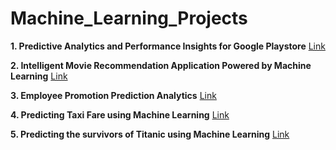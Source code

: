 # Machine_Learning_Projects

**1. Predictive Analytics and Performance Insights for Google Playstore**  [Link](https://github.com/gajendrasharma-github/app_store)

**2. Intelligent Movie Recommendation Application Powered by Machine Learning** [Link](https://github.com/gajendrasharma-github/TMDB_Movie_Recommender_System)

**3. Employee Promotion Prediction Analytics** [Link](https://github.com/gajendrasharma-github/Employee-Promotion-Prediction-Analytics)

**4. Predicting Taxi Fare using Machine Learning** [Link](https://github.com/gajendrasharma-github/Predicting_Taxi_Fare)

**5. Predicting the survivors of Titanic using Machine Learning** [Link](https://github.com/gajendrasharma-github/Titanic_Case_Study)
